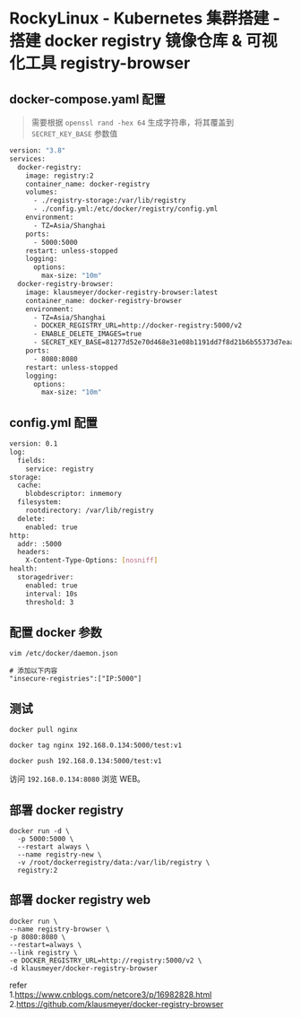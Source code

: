 # RockyLinux - Kubernetes 集群搭建 - 搭建 docker registry 镜像仓库 & 可视化工具 registry-browser

## docker-compose.yaml 配置

>需要根据 `openssl rand -hex 64` 生成字符串，将其覆盖到 `SECRET_KEY_BASE` 参数值   

```bash
version: "3.8"
services:
  docker-registry:
    image: registry:2
    container_name: docker-registry
    volumes:
      - ./registry-storage:/var/lib/registry
      - ./config.yml:/etc/docker/registry/config.yml
    environment:
      - TZ=Asia/Shanghai
    ports:
      - 5000:5000
    restart: unless-stopped
    logging:
      options:
        max-size: "10m"
  docker-registry-browser:
    image: klausmeyer/docker-registry-browser:latest
    container_name: docker-registry-browser
    environment:
      - TZ=Asia/Shanghai
      - DOCKER_REGISTRY_URL=http://docker-registry:5000/v2
      - ENABLE_DELETE_IMAGES=true
      - SECRET_KEY_BASE=81277d52e70d468e31e08b1191dd7f8d21b6b55373d7eaada4fcb9a65fd6385ec58d3c1d19bd4297390c1bd08354767052702a4b9fd293da735e35879b79b10e
    ports:
      - 8080:8080
    restart: unless-stopped
    logging:
      options:
        max-size: "10m"

```

## config.yml 配置     
```bash
version: 0.1
log:
  fields:
    service: registry
storage:
  cache:
    blobdescriptor: inmemory
  filesystem:
    rootdirectory: /var/lib/registry
  delete:
    enabled: true
http:
  addr: :5000
  headers:
    X-Content-Type-Options: [nosniff]
health:
  storagedriver:
    enabled: true
    interval: 10s
    threshold: 3
```

## 配置 docker 参数  
```shell
vim /etc/docker/daemon.json 

# 添加以下内容 
"insecure-registries":["IP:5000"]
```

## 测试 

```shell
docker pull nginx  

docker tag nginx 192.168.0.134:5000/test:v1

docker push 192.168.0.134:5000/test:v1  
```

访问 `192.168.0.134:8080` 浏览 WEB。   





## 部署 docker registry 
```shell
docker run -d \
  -p 5000:5000 \
  --restart always \
  --name registry-new \
  -v /root/dockerregistry/data:/var/lib/registry \
  registry:2
```

## 部署 docker registry web  
```shell
docker run \
--name registry-browser \
-p 8080:8080 \
--restart=always \ 
--link registry \
-e DOCKER_REGISTRY_URL=http://registry:5000/v2 \
-d klausmeyer/docker-registry-browser  
```

refer   
1.https://www.cnblogs.com/netcore3/p/16982828.html      
2.https://github.com/klausmeyer/docker-registry-browser      